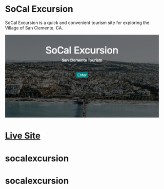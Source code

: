 # SoCal Excursion
SoCal Excursion is a quick and convenient tourism site for exploring the Village of San Clemente, CA.

![Screenshot](screenshot.png)

# [Live Site](https://socalexcursion.herokuapp.com/)
# socalexcursion
# socalexcursion
